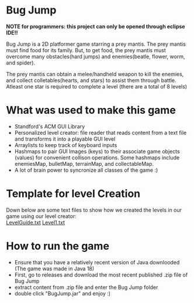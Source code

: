 # Bug Jump
**NOTE for programmers: this project can only be opened through eclipse IDE!!**

Bug Jump is a 2D platformer game starring a prey mantis. The prey mantis must find food for its family. But, to get food, the prey mantis must overcome many obstacles(hard jumps) and enemies(beatle, flower, worm, and spider).

The prey mantis can obtain a melee/handheld weapon to kill the enemies, and collect colletables(hearts, and stars) to assist them through battle.
Atleast one star is required to complete a level (there are a total of 8 levels)

# What was used to make this game
- Standford's ACM GUI Library
- Personalized level creator: file reader that reads content from a text file and transforms it into a playable GUI level 
- Arraylists to keep track of keyboard inputs
- Hashmaps to pair GUI Images (keys) to their associate game objects (values) for convenient collison operations. Some hashmaps include enemiesMap, bulletMap, terrainMap, and collectableMap.
- A lot of brain power to syncronize all classes of the game :)

# Template for level Creation
Down below are some text files to show how we created the levels in our game using our level creator:\
[LevelGuide.txt](https://github.com/JakeJayB/Bug-Jump-Group-Application/blob/main/media/levelguide.txt)
[Level1.txt](https://github.com/JakeJayB/Bug-Jump-Group-Application/blob/main/media/Levels/Level1.txt)

# How to run the game
- Ensure that you have a relatively recent version of Java downlooded (The game was made in Java 18) 
- First, go to releases and download the most recent published .zip file of Bug Jump
- extract content from .zip file and enter the Bug Jump folder
- double click "BugJump.jar" and enjoy :)
